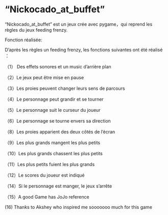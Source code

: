 # “Nickocado_at_buffet”




“Nickocado_at_buffet” est un jeux crée avec pygame，qui reprend les règles du jeux feeding frenzy.




Fonction réalisée:

D’après les règles un feeding frenzy, les fonctions suivantes ont été réalisé ：

（1）	Des effets sonores et un music d’arrière plan

（2）Le jeux peut être mise en pause

（3）Les proies peuvent changer leurs sens de parcours

（4）Le personnage peut grandir et se tourner

（5）Le personnage suit le curseur du joueur

（6）Le personnage se tourne envers sa direction

（8）Les proies apparient des deux côtés de l’écran 

（9）Les plus grands mangent les plus petits

（10）Les plus grands chassent les plus petits

（11）Les plus petits fuient les plus grands

（12）Le scores du joueur est indiqué

（14）Si le personnage est manger, le jeux s’arrête 

（15）A good Game has JoJo reference

 (16) Thanks to Akshey who inspired me sooooooo much for this game
